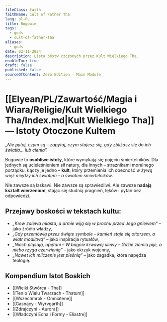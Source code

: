 ```yaml
---
fileClass: faith
faithName: Cult of Father Tha
lang: pl-PL
title: Bogowie
tags:
  - gods
  - cult-of-father-tha
aliases:
  - gods
date: 02-11-2024
description: Lista bóstw czczonych przez Kult Wielkiego Tha.
enableToc: true
draft: false
published: false
sourceOfContent: Zero Edition - Main Module
---
```

# [[Elyean/PL/Zawartość/Magia i Wiara/Religie/Kult Wielkiego Tha/Index.md|Kult Wielkiego Tha]] — Istoty Otoczone Kultem

*„Nie pytaj, czym są – zapytaj, czym stajesz się, gdy zbliżasz się do ich światła… lub cienia”.*

Bogowie to **osobliwe istoty**, które wymykają się pojęciu śmiertelników.
Dla jednych są ucieleśnieniem sił natury, dla innych – strażnikami moralnego porządku. 
Łączy je jedno – **kult**, który przemienia ich obecność *w żywą więź między ich światem – a światem śmiertelników*.  

Nie zawsze są łaskawi. Nie zawsze są sprawiedliwi. Ale zawsze **nadają kształt wierzeniom**, stając się studnią pragnień, lęków i pytań bez odpowiedzi.

## **Przejawy boskości w tekstach kultu**:

- *„Krew zalewa miasta, a armie wiją się w prochu przed Jego gniewem”* – jako źródło władzy,
- *„Gdy przemówią przez święte symbole – kamień staje się ołtarzem, a wiatr modlitwą”* – jako inspiracja rytuałów,
- *„Niech pląsają, opętani – W bagnie krwawej ulewy –  Gdzie ziemia pije, a niebo rzyga czerwienią”* – jako okrzyk wojenny,
- *„Nawet ich milczenie jest pieśnią”* – jako zagadka, która napędza teologię.

## Kompendium Istot Boskich

- [[Wielki Stwórca - Tha]]
- [[Ten o Wielu Twarzach - Thatum]]
- [[Wszechmrok - Omniatene]]
- [[Gasnący - Wyrvgarth]]
- [[Zdrajczyni - Aurora]]
- [[Władczyni Echa i Formy - Eliastre]]